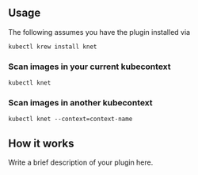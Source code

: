 
## Usage
The following assumes you have the plugin installed via

```shell
kubectl krew install knet
```

### Scan images in your current kubecontext

```shell
kubectl knet
```

### Scan images in another kubecontext

```shell
kubectl knet --context=context-name
```

## How it works
Write a brief description of your plugin here.